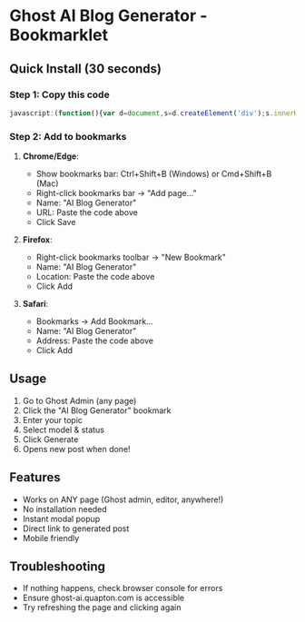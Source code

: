 # Ghost AI Blog Generator - Bookmarklet

## Quick Install (30 seconds)

### Step 1: Copy this code
```javascript
javascript:(function(){var d=document,s=d.createElement('div');s.innerHTML='<style>.ai-modal{position:fixed;top:0;left:0;width:100%;height:100%;background:rgba(0,0,0,0.8);z-index:999999;display:flex;align-items:center;justify-content:center}.ai-box{background:#fff;padding:30px;border-radius:10px;width:500px;max-width:90%}.ai-close{float:right;font-size:24px;cursor:pointer;color:#999}.ai-input,.ai-select{width:100%;padding:10px;margin:10px 0;border:1px solid #ddd;border-radius:5px;box-sizing:border-box}.ai-btn{width:100%;padding:12px;background:linear-gradient(135deg,#667eea,#764ba2);color:#fff;border:none;border-radius:5px;cursor:pointer;font-size:16px}</style><div class="ai-modal"><div class="ai-box"><span class="ai-close" onclick="this.parentElement.parentElement.remove()">&times;</span><h2>Generate AI Blog Post</h2><input class="ai-input" id="ai-topic" placeholder="Blog topic..."><select class="ai-select" id="ai-model"><option value="llama-3.3-70b-versatile">Llama 3.3 70B</option><option value="llama-3.1-8b-instant">Llama 3.1 8B (Fast)</option></select><select class="ai-select" id="ai-status"><option value="draft">Draft</option><option value="published">Published</option></select><button class="ai-btn" onclick="(function(){var t=document.getElementById(\'ai-topic\').value,m=document.getElementById(\'ai-model\').value,s=document.getElementById(\'ai-status\').value;if(!t)return alert(\'Enter a topic\');fetch(\'https://ghost-ai.quapton.com/generate-blog\',{method:\'POST\',headers:{\'Content-Type\':\'application/json\'},body:JSON.stringify({topic:t,model:m,status:s})}).then(r=>r.json()).then(d=>{if(d.success){alert(\'Success! Post created: \'+d.title);window.open(d.post_url,\'_blank\');document.querySelector(\'.ai-modal\').remove()}else alert(\'Error: \'+d.error)}).catch(e=>alert(\'Error: \'+e))})()">Generate Post</button></div></div>';d.body.appendChild(s.firstChild)})();
```

### Step 2: Add to bookmarks
1. **Chrome/Edge**:
   - Show bookmarks bar: Ctrl+Shift+B (Windows) or Cmd+Shift+B (Mac)
   - Right-click bookmarks bar → "Add page..."
   - Name: "AI Blog Generator"
   - URL: Paste the code above
   - Click Save

2. **Firefox**:
   - Right-click bookmarks toolbar → "New Bookmark"
   - Name: "AI Blog Generator"
   - Location: Paste the code above
   - Click Add

3. **Safari**:
   - Bookmarks → Add Bookmark...
   - Name: "AI Blog Generator"
   - Address: Paste the code above
   - Click Add

## Usage

1. Go to Ghost Admin (any page)
2. Click the "AI Blog Generator" bookmark
3. Enter your topic
4. Select model & status
5. Click Generate
6. Opens new post when done!

## Features
- Works on ANY page (Ghost admin, editor, anywhere!)
- No installation needed
- Instant modal popup
- Direct link to generated post
- Mobile friendly

## Troubleshooting
- If nothing happens, check browser console for errors
- Ensure ghost-ai.quapton.com is accessible
- Try refreshing the page and clicking again